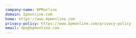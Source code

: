```yaml
---
company-name: BPMonline
domain: bpmonline.com
home: https://www.bpmonline.com
privacy-policy: https://www.bpmonline.com/privacy-policy
email: dpo@bpmonline.com
---
```




